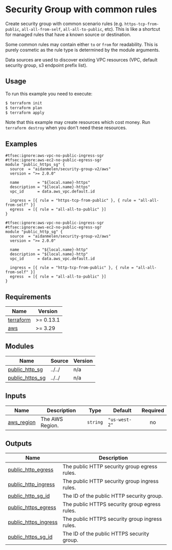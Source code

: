 # Security Group with common rules

Create security group with common scenario rules (e.g. `https-tcp-from-public`, `all-all-from-self`, `all-all-to-public`, etc). This is like a shortcut for managed rules that have a known source or destination.

Some common rules may contain either `to` or `from` for readability. This is purely cosmetic as the rule type is determined by the module arguments.

Data sources are used to discover existing VPC resources (VPC, default security group, s3 endpoint prefix list).

## Usage

To run this example you need to execute:

```bash
$ terraform init
$ terraform plan
$ terraform apply
```

Note that this example may create resources which cost money. Run `terraform destroy` when you don't need these resources.

<!-- BEGINNING OF PRE-COMMIT-TERRAFORM DOCS HOOK -->

## Examples

```hcl
#tfsec:ignore:aws-vpc-no-public-ingress-sgr
#tfsec:ignore:aws-ec2-no-public-egress-sgr
module "public_https_sg" {
  source  = "aidanmelen/security-group-v2/aws"
  version = ">= 2.0.0"

  name        = "${local.name}-https"
  description = "${local.name}-https"
  vpc_id      = data.aws_vpc.default.id

  ingress = [{ rule = "https-tcp-from-public" }, { rule = "all-all-from-self" }]
  egress  = [{ rule = "all-all-to-public" }]
}

#tfsec:ignore:aws-vpc-no-public-ingress-sgr
#tfsec:ignore:aws-ec2-no-public-egress-sgr
module "public_http_sg" {
  source  = "aidanmelen/security-group-v2/aws"
  version = ">= 2.0.0"

  name        = "${local.name}-http"
  description = "${local.name}-http"
  vpc_id      = data.aws_vpc.default.id

  ingress = [{ rule = "http-tcp-from-public" }, { rule = "all-all-from-self" }]
  egress  = [{ rule = "all-all-to-public" }]
}
```

## Requirements

| Name | Version |
|------|---------|
| <a name="requirement_terraform"></a> [terraform](#requirement\_terraform) | >= 0.13.1 |
| <a name="requirement_aws"></a> [aws](#requirement\_aws) | >= 3.29 |
## Modules

| Name | Source | Version |
|------|--------|---------|
| <a name="module_public_http_sg"></a> [public\_http\_sg](#module\_public\_http\_sg) | ../../ | n/a |
| <a name="module_public_https_sg"></a> [public\_https\_sg](#module\_public\_https\_sg) | ../../ | n/a |
## Inputs

| Name | Description | Type | Default | Required |
|------|-------------|------|---------|:--------:|
| <a name="input_aws_region"></a> [aws\_region](#input\_aws\_region) | The AWS Region. | `string` | `"us-west-2"` | no |
## Outputs

| Name | Description |
|------|-------------|
| <a name="output_public_http_egress"></a> [public\_http\_egress](#output\_public\_http\_egress) | The public HTTP security group egress rules. |
| <a name="output_public_http_ingress"></a> [public\_http\_ingress](#output\_public\_http\_ingress) | The public HTTP security group ingress rules. |
| <a name="output_public_http_sg_id"></a> [public\_http\_sg\_id](#output\_public\_http\_sg\_id) | The ID of the public HTTP security group. |
| <a name="output_public_https_egress"></a> [public\_https\_egress](#output\_public\_https\_egress) | The public HTTPS security group egress rules. |
| <a name="output_public_https_ingress"></a> [public\_https\_ingress](#output\_public\_https\_ingress) | The public HTTPS security group ingress rules. |
| <a name="output_public_https_sg_id"></a> [public\_https\_sg\_id](#output\_public\_https\_sg\_id) | The ID of the public HTTPS security group. |
<!-- END OF PRE-COMMIT-TERRAFORM DOCS HOOK -->
